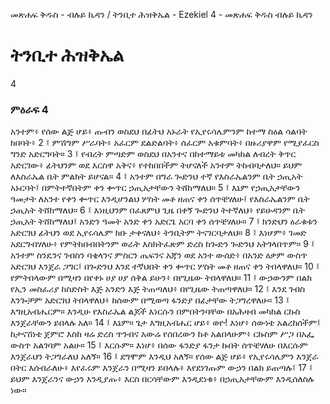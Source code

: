 ﻿
መጽሐፍ ቅዱስ - ብሉይ ኪዳን / ትንቢተ ሕዝቅኤል - Ezekiel 4 - መጽሐፍ ቅዱስ ብሉይ ኪዳን
# ትንቢተ ሕዝቅኤል
4
### ምዕራፍ 4
አንተም፥ የሰው ልጅ ሆይ፥ ጡብን ወስደህ በፊትህ አኑራት የኢየሩሳሌምንም ከተማ ስዕል ሳልባት ክበባት፥
2 ፤ ምሽግም ሥራባት፥ አፈርም ደልድልባት፥ ሰፈርም አቁምባት፥ በዙሪያዋም የሚያፈርስ ግንድ አድርግባት።
3 ፤ የብረት ምጣድም ወስደህ በአንተና በከተማይቱ መካከል ለብረት ቅጥር አድርገው፥ ፊትህንም ወደ እርስዋ አቅና፥ የተከበበችም ትሆናለች አንተም ትከብባታለህ። ይህም ለእስራኤል ቤት ምልክት ይሆናል።
4 ፤ አንተም በግራ ጐድንህ ተኛ የእስራኤልንም ቤት ኃጢአት አኑርባት፤ በምትተኛበትም ቀን ቍጥር ኃጢአታቸውን ትሸከማለህ።
5 ፤ እኔም የኃጢአታቸውን ዓመታት ለአንተ የቀን ቍጥር እንዲሆንልህ ሦስት መቶ ዘጠና ቀን ሰጥቼሃለሁ፤ የእስራኤልንም ቤት ኃጢአት ትሸከማለህ።
6 ፤ እነዚህንም በፈጸምህ ጊዜ በቀኝ ጐድንህ ትተኛለህ፥ የይሁዳንም ቤት ኃጢአት ትሸከማለህ፤ አንድን ዓመት አንድ ቀን አድርጌ አርባ ቀን ሰጥቼሃለሁ።
7 ፤ ክንድህን ዕራቁቱን አድርገህ ፊትህን ወደ ኢየሩሳሌም ክቡ ታቀናለህ፥ ትንቢትም ትናገርባታለህ።
8 ፤ እነሆም፥ ገመድ አደርግብሃለሁ፥ የምትከበብበትንም ወራት እስክትፈጽም ድረስ ከጐድን ጐድንህ አትገላበጥም።
9 ፤ አንተም ስንዴንና ገብስን ባቄላንና ምስርን ጤፍንና አጃን ወደ አንተ ውሰድ፥ በአንድ ዕቃም ውስጥ አድርገህ እንጀራ ጋግር፤ በጐድንህ እንደ ተኛህበት ቀን ቍጥር ሦስት መቶ ዘጠና ቀን ትበላዋለህ።
10 ፤ የምትበላውም በሚዛን በየቀኑ ሀያ ሀያ ሰቅል ይሁን፥ በየጊዜው ትበላዋለህ።
11 ፤ ውኃውንም በልክ የኢን መስፈሪያ ከስድስት እጅ አንድን እጅ ትጠጣለህ፥ በየጊዜው ትጠጣዋለህ።
12 ፤ እንደ ገብስ እንጐቻም አድርገህ ትበላዋለህ፥ ከሰውም በሚወጣ ፋንድያ በፊታቸው ትጋግረዋለሁ።
13 ፤ እግዚአብሔርም። እንዲሁ የእስራኤል ልጆች እነርሱን በምበትንባቸው በአሕዛብ መካከል ርኩስ እንጀራቸውን ይበላሉ አለ።
14 ፤ እኔም። ጌታ እግዚአብሔር ሆይ፥ ወዮ! እነሆ፥ ሰውነቴ አልረከሰችም፤ ከታናሽነቴ ጀምሮ እስከ ዛሬ ድረስ ጥንብና አውሬ የሰበረውን ከቶ አልበላሁም፥ ርኩስም ሥጋ በአፌ ውስጥ አልገባም አልሁ።
15 ፤ እርሱም። እነሆ፥ በሰው ፋንድያ ፋንታ ኩበት ሰጥቼሃለሁ በእርሱም እንጀራህን ትጋግራለህ አለኝ።
16 ፤ ደግሞም እንዲህ አለኝ። የሰው ልጅ ሆይ፥ የኢየሩሳሌምን እንጀራ በትር እሰብራለሁ፥ እየፈሩም እንጀራን በሚዛን ይበላሉ፥ እየደነገጡም ውኃን በልክ ይጠጣሉ፤
17 ፤ ይህም እንጀራንና ውኃን እንዲያጡ፥ እርስ በርሳቸውም እንዲደነቁ፥ በኃጢአታቸውም እንዲሰለስሉ ነው። 
